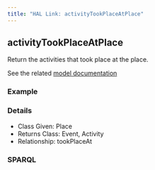 ```yaml
---
title: "HAL Link: activityTookPlaceAtPlace"
---
```


## activityTookPlaceAtPlace

Return the activities that took place at the place.

See the related [model documentation](/model/base/#events-and-activities)

### Example




### Details

* Class Given: Place
* Returns Class: Event, Activity
* Relationship: tookPlaceAt


### SPARQL
```

```

